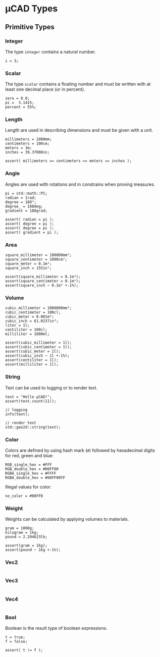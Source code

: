 # µCAD Types

## Primitive Types

### Integer

The type `integer` contains a natural number.

```µCAD,primitive.integer
i = 3;
```

### Scalar

The type `scalar` contains a floating number and must be written with at least one decimal place (or in percent).

```µCAD,primitive.scalar
zero = 0.0;
pi =  3.1415;
percent = 55%;
```

### Length

Length are used in describing dimensions and must be given with a unit.

```µCAD,primitive.length
millimeters = 1000mm;
centimeters = 100cm;
meters = 1m;
inches = 39.37008in;

assert( millimeters == centimeters == meters == inches );
```

### Angle

Angles are used with rotations and in constrains when proving measures.

```µCAD,primitive.angle
pi = std::math::PI;
radian = 1rad;
degree = 180°;
degree_ = 180deg;
gradient = 180grad;

assert( radian = pi );
assert( degree = pi );
assert( degree = pi );
assert( gradient = pi );
```

### Area

```µCAD,primitive.area
square_millimeter = 100000mm²;
square_centimeter = 1000cm²;
square_meter = 0.1m²;
square_inch = 155in²;

assert(square_millimeter = 0.1m²);
assert(square_centimeter = 0.1m²);
assert(square_inch ~ 0.1m² +-1%);
```

### Volume

```µCAD,primitive.volume
cubic_millimeter = 1000000mm³;
cubic_centimeter = 100cl;
cubic_meter = 0.001m³;
cubic_inch = 61.0237in³;
liter = 1l;
centiliter = 100cl;
milliliter = 1000ml;

assert(cubic_millimeter = 1l);
assert(cubic_centimeter = 1l);
assert(cubic_meter = 1l);
assert(cubic_inch ~ 1l +-1%);
assert(centiliter = 1l);
assert(milliliter = 1l);
```

### String

Text can be used to logging or to render text.

```µCAD,primitive.string
text = "Hello µCAD!";
assert(text.count(11));

// logging
info(text);

// render text
std::geo2d::string(text);
```

### Color

Colors are defined by using hash mark (`#`) followed by hexadecimal digits for red, green and blue:

```µCAD,primitive.color
RGB_single_hex = #FFF
RGB_double_hex = #00FF00
RGBA_single_hex = #FFFF
RGBA_double_hex = #00FF00FF
```

Illegal values for color:

```µCAD,primitive.no_color#fail
no_color = #00FF0
```

### Weight

Weights can be calculated by applying volumes to materials.

```µCAD,primitive.weight
gram = 1000g;
kilogram = 1kg;
pound = 2.204623lb;

assert(gram = 1kg);
assert(pound ~ 1kg +-1%);
```

### Vec2

```µCAD,primitive.vec2
```

### Vec3

```µCAD,primitive.vec3
```

### Vec4

```µCAD,primitive.vec4
```

### Bool

Boolean is the result type of boolean expressions.

```µCAD,primitive.bool
t = true;
f = false;

assert( t != f );
```
